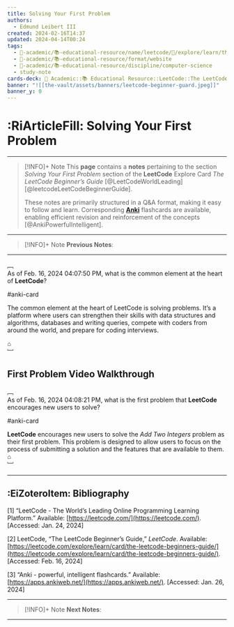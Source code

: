 ```yaml
---
title: Solving Your First Problem
authors:
  - Edmund Leibert III
created: 2024-02-16T14:37
updated: 2024-04-14T00:24
tags:
  - 🔴-academic/📚-educational-resource/name/leetcode/🔖/explore/learn/the-leetcode-beginners-guide/solving-your-first-problem/solving-your-first-problem
  - 🔴-academic/📚-educational-resource/format/website
  - 🔴-academic/📚-educational-resource/discipline/computer-science
  - study-note
cards-deck: 🔴 Academic::📚 Educational Resource::LeetCode::The LeetCode Beginner's Guide::Solving Your First Problem::Solving Your First Problem
banner: "![[the-vault/assets/banners/leetcode-beginner-guard.jpeg]]"
banner_y: 0
---
```


# :RiArticleFill: Solving Your First Problem

---

> [!INFO]+ Note 
> This **page** contains a **notes** pertaining to the section _Solving Your First Problem_ section of the **LeetCode** Explore Card *The LeetCode Beginner’s Guide* [@LeetCodeWorldLeading] [@leetcodeLeetCodeBeginnerGuide].
> 
> These notes are primarily structured in a Q&A format, making it easy to follow and learn. Corresponding [**Anki**](https://apps.ankiweb.net/) flashcards are available, enabling efficient revision and reinforcement of the concepts [@AnkiPowerfulIntelligent].

---

> [!INFO]+ Note
> **Previous Notes**:
> 

---

﹇<br>
As of Feb. 16, 2024 04:07:50 PM, what is the common element at the heart of **LeetCode**?

#anki-card 

The common element at the heart of LeetCode is solving problems. It’s a platform where users can strengthen their skills with data structures and algorithms, databases and writing queries, compete with coders from around the world, and prepare for coding interviews.

⌂
<br>﹈<br>


## First Problem Video Walkthrough

﹇<br>
As of Feb. 16, 2024 04:08:21 PM, what is the first problem that **LeetCode** encourages new users to solve?

#anki-card 

**LeetCode** encourages new users to solve the *Add Two Integers* problem as their first problem. This problem is designed to allow users to focus on the process of submitting a solution and the features that are available to them.
⌂
<br>﹈<br>


---

## :EiZoteroItem: Bibliography

\[1\]
“LeetCode - The World’s Leading Online Programming Learning Platform.” Available: [https://leetcode.com/](https://leetcode.com/). [Accessed: Jan. 24, 2024]

\[2\]
LeetCode, “The LeetCode Beginner’s Guide,” _LeetCode_. Available: [https://leetcode.com/explore/learn/card/the-leetcode-beginners-guide/](https://leetcode.com/explore/learn/card/the-leetcode-beginners-guide/). [Accessed: Feb. 16, 2024]

\[3\]
“Anki - powerful, intelligent flashcards.” Available: [https://apps.ankiweb.net/](https://apps.ankiweb.net/). [Accessed: Jan. 26, 2024]

---

> [!INFO]+ Note
> **Next Notes**:
> 

---